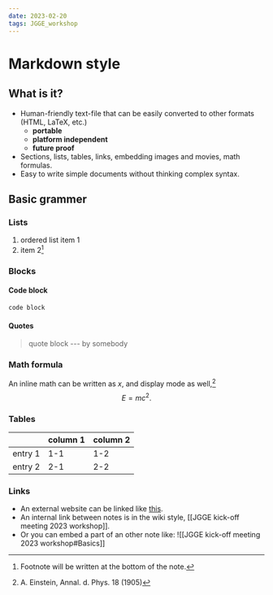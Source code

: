 ```yaml
---
date: 2023-02-20
tags: JGGE_workshop
---
```


# Markdown style

## What is it?

- Human-friendly text-file that can be easily converted to other formats (HTML, LaTeX, etc.)
  - **portable**
  - **platform independent**
  - **future proof**
- Sections, lists, tables, links, embedding images and movies, math formulas.
- Easy to write simple documents without thinking complex syntax.

## Basic grammer

### Lists

1. ordered list item 1
2. item 2[^1]

[^1]: Footnote will be written at the bottom of the note.

### Blocks

#### Code block
```
code block
```

#### Quotes
> quote block
>  --- by somebody

### Math formula

An inline math can be written as $x$, and display mode as well,[^2]
$$
E = mc^2.
$$

### Tables

|         | column 1 | column 2 |
| ------- | -------- | -------- |
| entry 1 | 1-1      | 1-2      |
| entry 2 | 2-1      | 2-2      | 

### Links

- An external website can be linked like [this](https://obsidian.md).
- An internal link between notes is in the wiki style, [[JGGE kick-off meeting 2023 workshop]]. 
- Or you can embed a part of an other note like:
  ![[JGGE kick-off meeting 2023 workshop#Basics]]




[^2]: A. Einstein, Annal. d. Phys. 18 (1905)